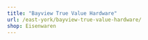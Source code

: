 ```yaml
---
title: "Bayview True Value Hardware"
url: /east-york/bayview-true-value-hardware/
shop: Eisenwaren
---
```


